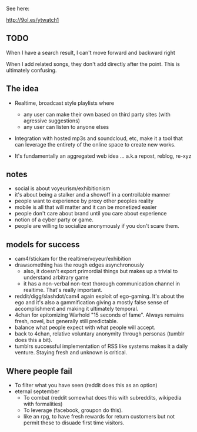 See here:

http://9ol.es/ytwatch1

## TODO

When I have a search result, I can't move forward and backward right

When I add related songs, they don't add directly after the point. This is ultimately confusing.

## The idea

 * Realtime, broadcast style playlists where 
   * any user can make their own based on third party sites (with agressive suggestions)
   * any user can listen to anyone elses 

 * Integration with hosted mp3s and soundcloud, etc, make it a tool that can leverage the entirety of the online space to create new works.  
 * It's fundamentally an aggregated web idea ... a.k.a repost, reblog, re-xyz

## notes

 * social is about voyeurism/exhibitionism
 * it's about being a stalker and a showoff in a controllable manner
 * people want to experience by proxy other peoples reality
 * mobile is all that will matter and it can be monetized easier
 * people don't care about brand until you care about experience
 * notion of a cyber party or game.
 * people are willing to socialize anonymously if you don't scare them.

## models for success

 * cam4/stickam for the realtime/voyeur/exhibition
 * drawsomething has the rough edges asynchronously
   * also, it doesn't export primordial things but makes up a trivial to understand arbitrary game
   * it has a non-verbal non-text thorough communication channel in realtime. That's really important.
 * reddit/digg/slashdot/cam4 again exploit of ego-gaming. It's about the ego and it's also a gammification giving a mostly false sense of accomplishment and making it ultimately temporal.
 * 4chan for epitomizing Warhold "15 seconds of fame". Always remains fresh, novel, but generally still predictable.
 * balance what people expect with what people will accept.
 * back to 4chan, relative voluntary anonymity through personas (tumblr does this a bit).
 * tumblrs successful implementation of RSS like systems makes it a daily venture.  Staying fresh and unknown is critical.

## Where people fail

 * To filter what you have seen (reddit does this as an option)
 * eternal september
   * To combat (reddit somewhat does this with subreddits, wikipedia with formalities)
   * To leverage (facebook, groupon do this).
   * like an rpg, to have fresh rewards for return customers but not permit these to disuade first time visitors.
